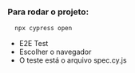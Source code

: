### Para rodar o projeto:

```bash
  npx cypress open
```

- E2E Test
- Escolher o navegador
- O teste está o arquivo spec.cy.js
